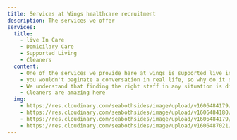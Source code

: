 ```yaml
---
title: Services at Wings healthcare recruitment
description: The services we offer
services:
  title:
    - live In Care
    - Domicilary Care
    - Supported Living
    - Cleaners
  content:
    - One of the services we provide here at wings is supported live in care. We understand that in order for an individual to attain and maintain independent living a support network is paramount. At wings our support workers give individuals the help and care they need to be comfortable in their own home. Family members have much more freedom in when they want to visit and our staff will never be in the way, but will always be there for professional and fast help
    - you wouldn't paginate a conversation in real life, so why do it online? Our threads have just-in-time loading for a more natural flow.
    - We understand that finding the right staff in any situation is difficult. We aim to only recruit members who meet all the top criteria of a brilliant staff member, and are up to date with modern standards. As well as DBS checked and vetted. We provide trained and experienced nurses and carers for care homes. We can cater to short and long term work requirements with high proficiency.
    - Cleaners are amazing here
  img:
    - https://res.cloudinary.com/seabothsides/image/upload/v1606484179/wingsBheki/live-in-care-img_wrioqd.svg
    - https://res.cloudinary.com/seabothsides/image/upload/v1606484180/wingsBheki/dom-care-img_jcsvu6.svg
    - https://res.cloudinary.com/seabothsides/image/upload/v1606484179/wingsBheki/home-care-img_nt6ssf.svg
    - https://res.cloudinary.com/seabothsides/image/upload/v1606487021/wingsBheki/cleaning_spray_closeup_exftqx.jpg
---
```

